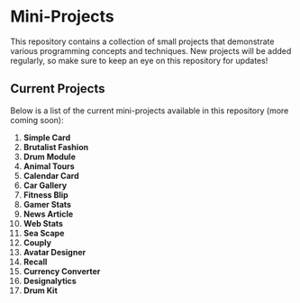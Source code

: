 # Mini-Projects

This repository contains a collection of small projects that demonstrate various programming concepts and techniques. New projects will be added regularly, so make sure to keep an eye on this repository for updates!

## Current Projects

Below is a list of the current mini-projects available in this repository (more coming soon):

1. **Simple Card**
2. **Brutalist Fashion**
3. **Drum Module**
4. **Animal Tours**
5. **Calendar Card**
6. **Car Gallery**
7. **Fitness Blip**
8. **Gamer Stats**
9. **News Article**
10. **Web Stats**
11. **Sea Scape**
12. **Couply**
13. **Avatar Designer**
14. **Recall**
15. **Currency Converter**
16. **Designalytics**
17. **Drum Kit**
